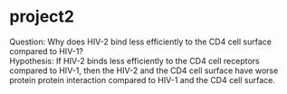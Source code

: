 # project2
Question: Why does HIV-2 bind less efficiently to the CD4 cell surface compared to HIV-1?  
Hypothesis: If HIV-2 binds less efficiently to the CD4 cell receptors compared to HIV-1, then the HIV-2 and the CD4 cell surface have worse protein protein interaction compared to HIV-1 and the CD4 cell surface.
